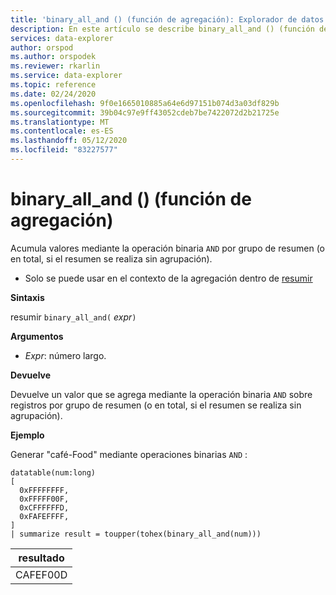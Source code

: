 ```yaml
---
title: 'binary_all_and () (función de agregación): Explorador de datos de Azure'
description: En este artículo se describe binary_all_and () (función de agregación) en Azure Explorador de datos.
services: data-explorer
author: orspod
ms.author: orspodek
ms.reviewer: rkarlin
ms.service: data-explorer
ms.topic: reference
ms.date: 02/24/2020
ms.openlocfilehash: 9f0e1665010885a64e6d97151b074d3a03df829b
ms.sourcegitcommit: 39b04c97e9ff43052cdeb7be7422072d2b21725e
ms.translationtype: MT
ms.contentlocale: es-ES
ms.lasthandoff: 05/12/2020
ms.locfileid: "83227577"
---
```

# <a name="binary_all_and-aggregation-function"></a>binary_all_and () (función de agregación)

Acumula valores mediante la operación binaria `AND` por grupo de resumen (o en total, si el resumen se realiza sin agrupación).

* Solo se puede usar en el contexto de la agregación dentro de [resumir](summarizeoperator.md)

**Sintaxis**

resumir `binary_all_and(` *expr*`)`

**Argumentos**

* *Expr*: número largo.

**Devuelve**

Devuelve un valor que se agrega mediante la operación binaria `AND` sobre registros por grupo de resumen (o en total, si el resumen se realiza sin agrupación).

**Ejemplo**

Generar "café-Food" mediante operaciones binarias `AND` :

<!-- csl: https://help.kusto.windows.net/Samples -->
```kusto
datatable(num:long)
[
  0xFFFFFFFF, 
  0xFFFFF00F,
  0xCFFFFFFD,
  0xFAFEFFFF,
]
| summarize result = toupper(tohex(binary_all_and(num)))
```

|resultado|
|---|
|CAFEF00D|
